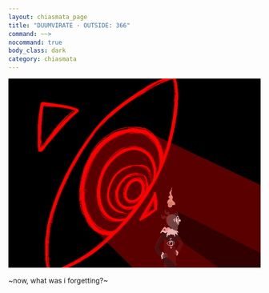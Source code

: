 ```yaml
---
layout: chiasmata_page
title: "DUUMVIRATE · OUTSIDE: 366"
command: ~~>
nocommand: true
body_class: dark
category: chiasmata
---
```


![366](/chiasmata/images/narrative/364.png)

 <div class="Computer">
 ~now, what was i forgetting?~
 </div>